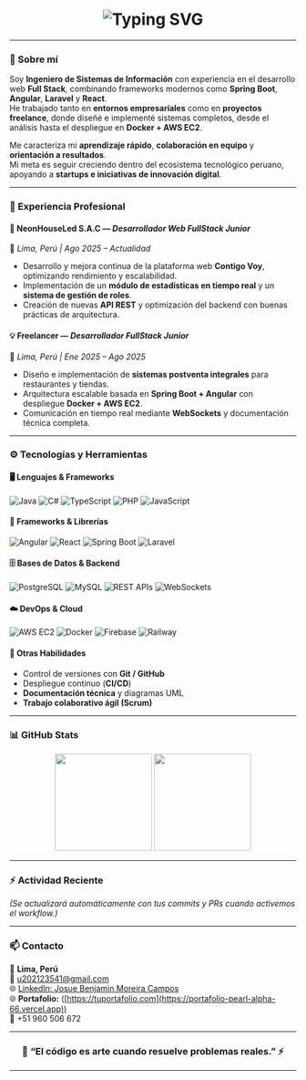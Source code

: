 <!--
   Perfil GitHub - Josue Moreira Campos (JMC20003)
   Estilo: Tech Pro + Azul Neón + Modo Oscuro
-->

<h1 align="center">
  <img src="https://readme-typing-svg.demolab.com?font=JetBrains+Mono&size=28&duration=3500&pause=1000&color=00FFFF&center=true&vCenter=true&width=750&lines=👋+Hola,+soy+Josue+Moreira+Campos!;💻+Ingeniero+de+Sistemas+de+Información;🚀+Desarrollador+Full+Stack+|+Spring+Boot+%2B+Angular;🌐+Apasionado+por+la+innovación+y+la+tecnología" alt="Typing SVG" />
</h1>

---

### 🧠 Sobre mí  

Soy **Ingeniero de Sistemas de Información** con experiencia en el desarrollo web **Full Stack**, combinando frameworks modernos como **Spring Boot**, **Angular**, **Laravel** y **React**.  
He trabajado tanto en **entornos empresariales** como en **proyectos freelance**, donde diseñé e implementé sistemas completos, desde el análisis hasta el despliegue en **Docker + AWS EC2**.  

Me caracteriza mi **aprendizaje rápido**, **colaboración en equipo** y **orientación a resultados**.  
Mi meta es seguir creciendo dentro del ecosistema tecnológico peruano, apoyando a **startups e iniciativas de innovación digital**.

---

### 💼 Experiencia Profesional  

#### 🚀 **NeonHouseLed S.A.C** — *Desarrollador Web FullStack Junior*  
📍 *Lima, Perú | Ago 2025 – Actualidad*  
- Desarrollo y mejora continua de la plataforma web **Contigo Voy**, optimizando rendimiento y escalabilidad.  
- Implementación de un **módulo de estadísticas en tiempo real** y un **sistema de gestión de roles**.  
- Creación de nuevas **API REST** y optimización del backend con buenas prácticas de arquitectura.  

#### 💡 **Freelancer** — *Desarrollador FullStack Junior*  
📍 *Lima, Perú | Ene 2025 – Ago 2025*  
- Diseño e implementación de **sistemas postventa integrales** para restaurantes y tiendas.  
- Arquitectura escalable basada en **Spring Boot + Angular** con despliegue **Docker + AWS EC2**.  
- Comunicación en tiempo real mediante **WebSockets** y documentación técnica completa.  

---

### ⚙️ Tecnologías y Herramientas  

#### 🖥️ Lenguajes & Frameworks  
![Java](https://img.shields.io/badge/Java-%23ED8B00.svg?style=for-the-badge&logo=openjdk&logoColor=white)
![C#](https://img.shields.io/badge/C%23-%23239120.svg?style=for-the-badge&logo=c-sharp&logoColor=white)
![TypeScript](https://img.shields.io/badge/TypeScript-%23007ACC.svg?style=for-the-badge&logo=typescript&logoColor=white)
![PHP](https://img.shields.io/badge/PHP-%23777BB4.svg?style=for-the-badge&logo=php&logoColor=white)
![JavaScript](https://img.shields.io/badge/JavaScript-%23F7DF1E.svg?style=for-the-badge&logo=javascript&logoColor=black)

#### 🧩 Frameworks & Librerías  
![Angular](https://img.shields.io/badge/Angular-%23DD0031.svg?style=for-the-badge&logo=angular&logoColor=white)
![React](https://img.shields.io/badge/React-%2361DAFB.svg?style=for-the-badge&logo=react&logoColor=black)
![Spring Boot](https://img.shields.io/badge/Spring_Boot-%236DB33F.svg?style=for-the-badge&logo=springboot&logoColor=white)
![Laravel](https://img.shields.io/badge/Laravel-%23FF2D20.svg?style=for-the-badge&logo=laravel&logoColor=white)

#### 🗄️ Bases de Datos & Backend  
![PostgreSQL](https://img.shields.io/badge/PostgreSQL-%23336791.svg?style=for-the-badge&logo=postgresql&logoColor=white)
![MySQL](https://img.shields.io/badge/MySQL-%2300f.svg?style=for-the-badge&logo=mysql&logoColor=white)
![REST APIs](https://img.shields.io/badge/REST-APIs-%23000000.svg?style=for-the-badge&logo=fastapi&logoColor=white)
![WebSockets](https://img.shields.io/badge/WebSockets-%23000000.svg?style=for-the-badge&logo=socket.io&logoColor=white)

#### ☁️ DevOps & Cloud  
![AWS EC2](https://img.shields.io/badge/AWS_EC2-%23FF9900.svg?style=for-the-badge&logo=amazon-aws&logoColor=white)
![Docker](https://img.shields.io/badge/Docker-%230db7ed.svg?style=for-the-badge&logo=docker&logoColor=white)
![Firebase](https://img.shields.io/badge/Firebase-%23FFCA28.svg?style=for-the-badge&logo=firebase&logoColor=black)
![Railway](https://img.shields.io/badge/Railway-%23000000.svg?style=for-the-badge&logo=railway&logoColor=white)

#### 🔧 Otras Habilidades  
- Control de versiones con **Git / GitHub**  
- Despliegue continuo (**CI/CD**)  
- **Documentación técnica** y diagramas UML  
- **Trabajo colaborativo ágil (Scrum)**  

---

### 📊 GitHub Stats  

<p align="center">
  <img height="170" src="https://github-readme-stats.vercel.app/api?username=JMC20003&show_icons=true&theme=react&hide_border=true&bg_color=0D1117&title_color=00FFFF&icon_color=00FFFF" />
  <img height="170" src="https://github-readme-stats.vercel.app/api/top-langs/?username=JMC20003&layout=compact&theme=react&hide_border=true&bg_color=0D1117&title_color=00FFFF" />
</p>

---

### ⚡ Actividad Reciente

<!--START_SECTION:activity-->
<!--END_SECTION:activity-->

*(Se actualizará automáticamente con tus commits y PRs cuando activemos el workflow.)*

---

### 📫 Contacto  

📍 **Lima, Perú**  
📧 [u202123541@gmail.com](mailto:u202123541@gmail.com)  
🌐 [LinkedIn: Josue Benjamin Moreira Campos](https://www.linkedin.com/in/josue-benjamin-moreira-campos)  
🌐 **Portafolio:** ([https://tuportafolio.com](https://portafolio-pearl-alpha-66.vercel.app))  
📱 +51 960 506 672  

---

<h3 align="center">💬 “El código es arte cuando resuelve problemas reales.” ⚡</h3>

---

